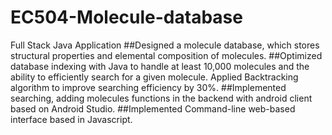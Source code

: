 # EC504-Molecule-database
Full Stack Java Application
##Designed a molecule database, which stores structural properties and elemental  composition of molecules. 
##Optimized database indexing with Java to handle at least 10,000 molecules and  the ability to efficiently search for a given molecule. Applied Backtracking algorithm to improve searching efficiency by 30%.
##Implemented searching, adding molecules functions in the backend with android client based on Android Studio.
##Implemented Command-line web-based interface based in Javascript. 
